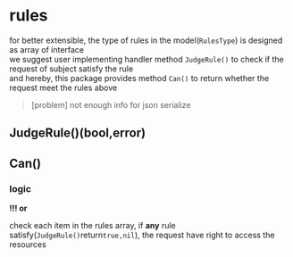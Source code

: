 # rules

for better extensible, the type of rules in the model(`RulesType`) is designed as array of interface   
we suggest user implementing handler method `JudgeRule()` to check if the request of subject satisfy the rule  
and hereby, this package provides method `Can()` to return whether the request meet the rules above

> [problem] not enough info for json serialize

## JudgeRule()(bool,error)



## Can() 
### logic

**!!! or**

check each item in the rules array, if **any** rule satisfy(`JudgeRule()`return`true,nil`), 
the request have right to access the resources